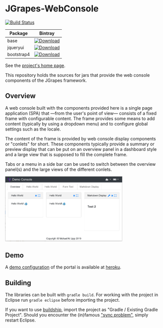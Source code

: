 JGrapes-WebConsole
==================

[![Build Status](https://travis-ci.org/mnlipp/jgrapes-webconsole.svg?branch=master)](https://travis-ci.org/mnlipp/jgrapes-webconsole)

| Package | Bintray |
| ------- | ------- |
| base    | [ ![Download](https://api.bintray.com/packages/mnlipp/jgrapes/org.jgrapes%3Aorg.jgrapes.webconsole.base/images/download.svg) ](https://bintray.com/mnlipp/jgrapes/org.jgrapes%3Aorg.jgrapes.webconsole.base/_latestVersion)
| jqueryui | [ ![Download](https://api.bintray.com/packages/mnlipp/jgrapes/org.jgrapes%3Aorg.jgrapes.webconsole.jqueryui/images/download.svg) ](https://bintray.com/mnlipp/jgrapes/org.jgrapes%3Aorg.jgrapes.webconsole.jqueryui/_latestVersion)
| bootstrap4 | [ ![Download](https://api.bintray.com/packages/mnlipp/jgrapes/org.jgrapes%3Aorg.jgrapes.webconsole.bootstrap4/images/download.svg) ](https://bintray.com/mnlipp/jgrapes/org.jgrapes%3Aorg.jgrapes.webconsole.bootstrap4/_latestVersion)

See the [project's home page](https://mnlipp.github.io/jgrapes/).

This repository holds the sources for jars that provide
the web console components of the JGrapes framework.

Overview
--------

A web console built with the components provided here is a single
page application (SPA) that &mdash;from the user's point of view&mdash;
consists of a fixed frame with configurable content. The frame provides
some means to add content (typically by using a dropdown menu) and to 
configure global settings such as the locale.

The content of the frame is provided by web console display components 
or "conlets" for short. These components typically provide a summary
or preview display that can be put on an overview panel in a dashboard
style and a large view that is supposed to fill the complete frame.

Tabs or a menu in a side bar can be used to switch between
the overview panel(s) and the large views of the different conlets. 

<img src="README-pic1.png" width="75%" alt="Web Console Demo">

Demo
----

A [demo configuration](https://jgrapes-portal-demo.herokuapp.com/)
of the portal is available at [heroku](https://www.heroku.com/).

Building
--------

The libraries can be built with `gradle build`. For working with 
the project in Eclipse run `gradle eclipse` before importing the 
project. 

If you want to use 
[buildship](https://projects.eclipse.org/projects/tools.buildship),
import the project as "Gradle / Existing Gradle Project". Should you
encounter the (in)famous 
["sync problem"](https://github.com/eclipse/buildship/issues/478),
simply restart Eclipse.
